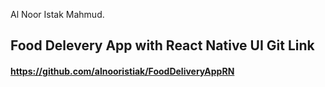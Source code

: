 Al Noor Istak Mahmud.

## Food Delevery App with React Native UI Git Link
#### https://github.com/alnooristiak/FoodDeliveryAppRN